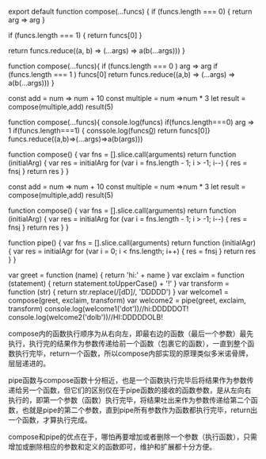 export default function compose(...funcs) {
  if (funcs.length === 0) {
    return arg => arg
  }

  if (funcs.length === 1) {
    return funcs[0]
  }

  return funcs.reduce((a, b) => (...args) => a(b(...args)))
}

function compose(...funcs){
  if (funcs.length === 0 ) arg => arg
  if (funcs.length === 1 ) funcs[0]
  return funcs.reduce((a,b) => (...args) => a(b(...args)))
}

const add = num => num + 10
const multiple = num =>num * 3 
let result = compose(multiple,add)
result(5)


function compose(...funcs){
console.log(funcs)
  if(funcs.length===0) arg => 1
  if(funcs.length===1) { conssole.log(funcs[0]()) return funcs[0]}
  funcs.reduce((a,b)=>(...args)=>a(b(args)))


  function compose() {
    var fns = [].slice.call(arguments)
    return function (initialArg) {
        var res = initialArg
        for (var i = fns.length - 1; i > -1; i--) {
            res = fns[i](res)
        }
        return res
    }
}

const add = num => num + 10
const multiple = num =>num * 3 
let result = compose(multiple,add)
result(5)


function compose() {
    var fns = [].slice.call(arguments)
    return function (initialArg) {
        var res = initialArg
        for (var i = fns.length - 1; i > -1; i--) {
            res = fns[i](res)
        }
        return res
    }
}

function pipe() {
    var fns = [].slice.call(arguments)
    return function (initialAgr) {
        var res = initialAgr
        for (var i = 0; i < fns.length; i++) {
            res = fns[i](res)
        }
        return res
    }
}

var greet = function (name) { return 'hi:' + name }
var exclaim = function (statement) { return statement.toUpperCase() + '!' }
var transform = function (str) { return str.replace(/[dD]/, 'DDDDD') }
var welcome1 = compose(greet, exclaim, transform)
var welcome2 = pipe(greet, exclaim, transform)
console.log(welcome1('dot'))//hi:DDDDDOT!
console.log(welcome2('dolb'))//HI:DDDDDOLB!

compose内的函数执行顺序为从右向左，即最右边的函数（最后一个参数）最先执行，执行完的结果作为参数传递给前一个函数（包裹它的函数），一直到整个函数执行完毕，return一个函数，所以compose内部实现的原理类似多米诺骨牌，层层递进的。

pipe函数与compose函数十分相近，也是一个函数执行完毕后将结果作为参数传递给另一个函数，但它们的区别仅在于pipe函数的接收的函数参数，是从左向右执行的，即第一个参数（函数）执行完毕，将结果吐出来作为参数传递给第二个函数，也就是pipe的第二个参数，直到pipe所有参数作为函数都执行完毕，return出一个函数，才算执行完成。

compose和pipe的优点在于，哪怕再要增加或者删除一个参数（执行函数），只需增加或删除相应的参数和定义的函数即可，维护和扩展都十分方便。


